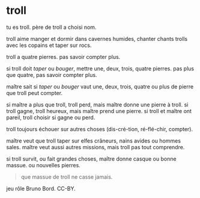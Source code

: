 # troll

tu es troll. père de troll a choisi nom.

troll aime manger et dormir dans cavernes humides, chanter chants trolls avec les copains et taper sur rocs.

troll a quatre pierres. pas savoir compter plus.

si troll doit *taper* ou *bouger*, mettre une, deux, trois, quatre pierres. pas plus que quatre, pas savoir compter plus.

maître sait si *taper* ou *bouger* vaut une, deux, trois, quatre ou plus de pierre que troll peut compter.

si maître a plus que troll, troll perd, mais maître donne une pierre à troll. si troll gagne, troll heureux, mais maître prend une pierre. si troll et maître ont pareil, troll choisir si gagne ou perd.

troll toujours échouer sur autres choses (dis-cré-tion, ré-flé-chir, compter).

maître veut que troll taper sur elfes crâneurs, nains avides ou hommes sales. maître veut aussi autres missions, mais troll pas tout comprendre.

si troll survit, ou fait grandes choses, maître donne casque ou bonne massue. ou nouvelles pierres.

> que massue de troll ne casse jamais.

jeu rôle Bruno Bord. CC-BY.
